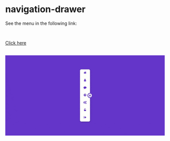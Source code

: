 # navigation-drawer

See the menu in the following link:

<br>

<a href="https://navigation-drawer-adrian-gette.netlify.app/" style="margin: 0 auto;">Click here</a>

<br>

<img src="https://github.com/adrianGette/navigation-drawer/blob/main/Menu.gif" alt="captura 1"/>

